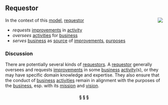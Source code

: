 ## Requestor

<img src="https://rawgithub.com/nikboyd/sample-domain/master/images/requestor.svg" align="right"/>

In the context of this [model](../README.md), [requestor](https://github.com/nikboyd/sample-domain/blob/master/topics/requestor.md)

* <i>requests</i> [improvements](https://github.com/nikboyd/sample-domain/blob/master/topics/improvement.md) in [activity](https://github.com/nikboyd/sample-domain/blob/master/topics/activity.md)
* <i>oversees</i> [activities](https://github.com/nikboyd/sample-domain/blob/master/topics/activity.md) for [business](https://github.com/nikboyd/sample-domain/blob/master/topics/business.md)
* <i>serves</i> [business](https://github.com/nikboyd/sample-domain/blob/master/topics/business.md) as [source](https://github.com/nikboyd/sample-domain/blob/master/topics/source.md) of [improvements](https://github.com/nikboyd/sample-domain/blob/master/topics/improvement.md), [purposes](https://github.com/nikboyd/sample-domain/blob/master/topics/purpose.md)

### Discussion

There are potentially several kinds of [requestors](https://github.com/nikboyd/sample-domain/blob/master/topics/requestor.md).
A [requestor](https://github.com/nikboyd/sample-domain/blob/master/topics/requestor.md) generally oversees and requests [improvements](https://github.com/nikboyd/sample-domain/blob/master/topics/improvement.md) in some [business](https://github.com/nikboyd/sample-domain/blob/master/topics/business.md) [activity](https://github.com/nikboyd/sample-domain/blob/master/topics/activity.md)(s),
or they may have specific domain knowledge and expertise.
They also ensure that the conduct of [business](https://github.com/nikboyd/sample-domain/blob/master/topics/business.md) [activities](https://github.com/nikboyd/sample-domain/blob/master/topics/activity.md) remain in alignment with the purposes of the [business](https://github.com/nikboyd/sample-domain/blob/master/topics/business.md),
esp. with its [mission](https://github.com/nikboyd/sample-domain/blob/master/topics/mission.md) and [vision](https://github.com/nikboyd/sample-domain/blob/master/topics/vision.md).


<h4 align="center"><b>&sect; &sect; &sect;</b></h4>
